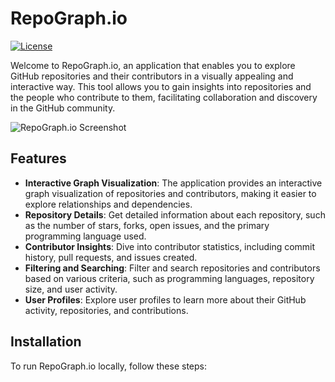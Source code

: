 # RepoGraph.io

[![License](https://img.shields.io/badge/license-MIT-blue.svg)](https://github.com/danielamram/repograph.io/blob/main/LICENSE)
<!-- [![Build Status](https://img.shields.io/travis/your-username/repo-graph/main.svg)](https://travis-ci.org/your-username/repo-graph) -->
<!-- [![Coverage Status](https://coveralls.io/repos/github/your-username/repo-graph/badge.svg?branch=main)](https://coveralls.io/github/your-username/repo-graph?branch=main) -->

Welcome to RepoGraph.io, an application that enables you to explore GitHub repositories and their contributors in a visually appealing and interactive way. This tool allows you to gain insights into repositories and the people who contribute to them, facilitating collaboration and discovery in the GitHub community.

![RepoGraph.io Screenshot](https://your-username.github.io/repo-graph/screenshot.png)

## Features

- **Interactive Graph Visualization**: The application provides an interactive graph visualization of repositories and contributors, making it easier to explore relationships and dependencies.
- **Repository Details**: Get detailed information about each repository, such as the number of stars, forks, open issues, and the primary programming language used.
- **Contributor Insights**: Dive into contributor statistics, including commit history, pull requests, and issues created.
- **Filtering and Searching**: Filter and search repositories and contributors based on various criteria, such as programming languages, repository size, and user activity.
- **User Profiles**: Explore user profiles to learn more about their GitHub activity, repositories, and contributions.

## Installation

To run RepoGraph.io locally, follow these steps:
